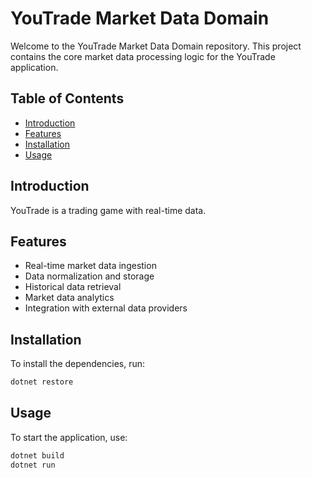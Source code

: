 # YouTrade Market Data Domain

Welcome to the YouTrade Market Data Domain repository. This project contains the core market data processing logic for the YouTrade application.

## Table of Contents

- [Introduction](#introduction)
- [Features](#features)
- [Installation](#installation)
- [Usage](#usage)

## Introduction

YouTrade is a trading game with real-time data.

## Features

- Real-time market data ingestion
- Data normalization and storage
- Historical data retrieval
- Market data analytics
- Integration with external data providers

## Installation

To install the dependencies, run:

```sh
dotnet restore
```

## Usage

To start the application, use:

```sh
dotnet build
dotnet run
```